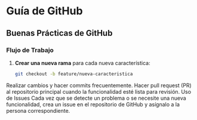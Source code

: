 # Guía de GitHub

## Buenas Prácticas de GitHub

### Flujo de Trabajo

1. **Crear una nueva rama** para cada nueva característica:
   ```bash
   git checkout -b feature/nueva-caracteristica
   
Realizar cambios y hacer commits frecuentemente.
Hacer pull request (PR) al repositorio principal cuando la funcionalidad esté lista para revisión.
Uso de Issues
Cada vez que se detecte un problema o se necesite una nueva funcionalidad, crea un issue en el repositorio de GitHub y asígnalo a la persona correspondiente.